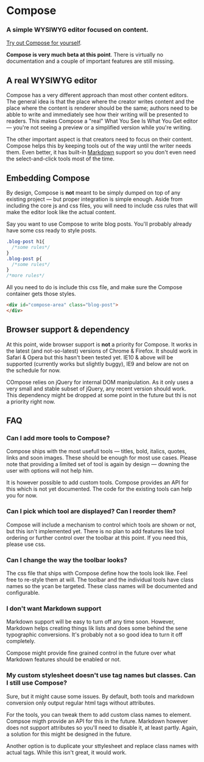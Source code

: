 # Compose
### A simple WYSIWYG editor focused on content.

[Try out Compose for yourself](http://yannick-lohse.fr/Compose/).

**Compose is very much beta at this point**. There is virtually no documentation and a couple of important features are still missing.

## A real WYSIWYG editor

Compose has a very different approach than most other content editors. The general idea is that the place where the creator writes content and the place where the content is renderer should be the same; authors need to be abble to write and immediately see how their writing will be presented to readers. This makes Compose a "real" What You See Is What You Get editor — you're not seeing a preview or a simplified version while you're writing.

The other important aspect is that creators need to focus on their content. Compose helps this by keeping tools out of the way until the writer needs them. Even better, it has built-in [Markdown](http://daringfireball.net/projects/markdown/basics) support so you don't even need the select-and-click tools most of the time.

## Embedding Compose

By design, Compose is **not** meant to be simply dumped on top of any existing project — but proper integration is simple enough. Aside from including the core js and css files, you will need to include css rules that will make the editor look like the actual content.

Say you want to use Compose to write blog posts. You'll probably already have some css ready to style posts.

```css
.blog-post h1{
  /*some rules*/
}
.blog-post p{
  /*some rules*/
}
/*more rules*/
```

All you need to do is include this css file, and make sure the Compose container gets those styles.

```html
<div id="compose-area" class="blog-post">
</div>
```

## Browser support & dependency

At this point, wide browser support is **not** a priority for Compose. It works in the latest (and not-so-latest) versions of Chrome & Firefox. It should work in Safari & Opera but this hasn't been tested yet. IE10 & above will be supported (currently works but slightly buggy), IE9 and below are not on the schedule for now.

COmpose relies on jQuery for internal DOM manipulation. As it only uses a very small and stable subset of jQuery, any recent version should work.  
This dependency might be dropped at some point in the future but thi is not a priority right now.

## FAQ

### Can I add more tools to Compose?

Compose ships with the most usefull tools — titles, bold, italics, quotes, links and soon images. These should be enough for most use cases. Please note that providing a limited set of tool is again by design — downing the user with options will not help him.

It is however possible to add custom tools. Compose provides an API for this which is not yet documented. The code for the existing tools can help you for now.

### Can I pick which tool are displayed? Can I reorder them?

Compose will include a mechanism to control which tools are shown or not, but this isn't implemented yet. There is no plan to add features like tool ordering or further control over the toolbar at this point. If you need this, please use css.

### Can I change the way the toolbar looks?

The css file that ships with Compose define how the tools look like. Feel free to re-style them at will. The toolbar and the individual tools have class names so the ycan be targeted. These class names will be documented and configurable.

### I don't want Markdown support

Markdown support will be easy to turn off any time soon. However, Markdown helps creating things lik lists and does some behind the sene typographic conversions. It's probably not a so good idea to turn it off completely.

Compose might provide fine grained control in the future over what Markdown features should be enabled or not.

### My custom stylesheet doesn't use tag names but classes. Can I still use Compose?

Sure, but it might cause some issues. By default, both tools and markdown conversion only output regular html tags without attributes.

For the tools, you can tweak them to add custom class names to element. Compsoe migth provide an API for this in the future. Markdown however does not support attributes so you'll need to disable it, at least partly. Again, a solution for this might be designed in the future.

Another option is to duplicate your sttylesheet and replace class names with actual tags. While this isn't great, it would work.
